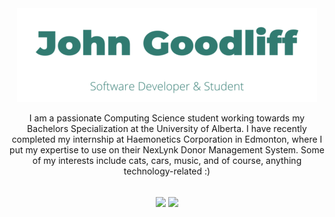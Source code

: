 <!-- Project Header -->
<div align="center">
	<a href="https://johng.io" title="John's Portfolio">
  		<img class="projectLogo" src="logo.png" alt="Project logo" title="Project logo" width="480" height="150">
	</a>
	<p class="projectDesc">
    	I am a passionate Computing Science student working towards my Bachelors Specialization at the University of Alberta. I have recently completed my internship at Haemonetics Corporation in Edmonton, where I put my expertise to use on their NexLynk Donor Management System. Some of my interests include cats, cars, music, and of course, anything technology-related :)
	</p>
	<br/>
	<a title="Github Stats">
		<picture>
			<source media="(prefers-color-scheme: dark)" srcset="https://github-readme-stats.vercel.app/api?username=jerboa88&custom_title=Github%20Stats&count_private=true&include_all_commits=true&hide=contribs&show_icons=true&line_height=24&hide_border=true&title_color=317b71&icon_color=317b71&bg_color=00000000&text_color=c9d1d9" />
			<img align="center" src="https://github-readme-stats.vercel.app/api?username=jerboa88&custom_title=Github%20Stats&count_private=true&include_all_commits=true&hide=contribs&show_icons=true&line_height=24&hide_border=true&title_color=317b71&icon_color=317b71&bg_color=00000000" />
		</picture>
	</a>
	<a title="Most Used Languages">
		<picture>
			<source media="(prefers-color-scheme: dark)" srcset="https://github-readme-stats.vercel.app/api/top-langs?username=jerboa88&layout=compact&langs_count=6&hide_border=true&title_color=317b71&icon_color=317b71&bg_color=00000000&text_color=c9d1d9" />
			<img align="center" src="https://github-readme-stats.vercel.app/api/top-langs?username=jerboa88&layout=compact&langs_count=6&hide_border=true&title_color=317b71&icon_color=317b71&bg_color=00000000" />
		</picture>
	</a>
</div>
